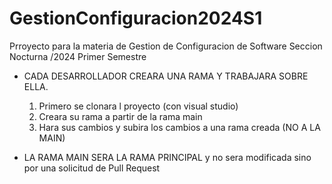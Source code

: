 # GestionConfiguracion2024S1
Prroyecto para la materia de Gestion de Configuracion de Software Seccion Nocturna /2024 Primer Semestre


* CADA DESARROLLADOR CREARA UNA RAMA Y TRABAJARA SOBRE ELLA.
    1. Primero se clonara l proyecto (con visual studio)
    2. Creara su rama a partir de la rama main
    3. Hara sus cambios y subira los cambios a una rama creada (NO A LA MAIN)
    
* LA RAMA MAIN SERA LA RAMA PRINCIPAL y no sera modificada sino por una solicitud de Pull Request
